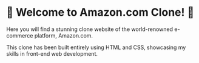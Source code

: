 # 🚀 Welcome to Amazon.com Clone! 🌟

 Here you will find a stunning clone website of the world-renowned e-commerce platform, Amazon.com. 

 This clone has been built entirely using HTML and CSS, showcasing my skills in front-end web development.
